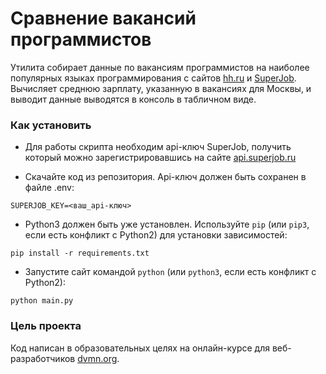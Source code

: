# Сравнение вакансий программистов

Утилита собирает данные по вакансиям программистов на наиболее популярных языках программирования с сайтов 
[hh.ru](https://hh.ru/) и [SuperJob](https://www.superjob.ru/). 
Вычисляет среднюю зарплату, указанную в вакансиях для Москвы, и выводит данные выводятся в консоль в табличном виде.

### Как установить


- Для работы скрипта необходим api-ключ SuperJob, получить который можно зарегистрировавшись
на сайте [api.superjob.ru](https://api.superjob.ru/)


- Скачайте код из репозитория. Api-ключ должен быть сохранен в файле .env:

```
SUPERJOB_KEY=<ваш_api-ключ>
```

- Python3 должен быть уже установлен. Используйте `pip` (или `pip3`, если есть конфликт с Python2) для установки зависимостей:

```
pip install -r requirements.txt
```

- Запустите сайт командой `python` (или `python3`, если есть конфликт с Python2):

```
python main.py
```

### Цель проекта

Код написан в образовательных целях на онлайн-курсе для веб-разработчиков [dvmn.org](https://dvmn.org/).